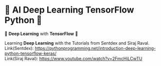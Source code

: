 # 🐍 AI Deep Learning TensorFlow Python 🐍
🐍 **Deep Learning** with **TensorFlow** 🐍

Learning **Deep Learning** with the Tutorials from Sentdex and Siraj Raval.</br>
Link(Sentdex): https://pythonprogramming.net/introduction-deep-learning-python-tensorflow-keras/ </br>
Link(Siraj Raval): https://www.youtube.com/watch?v=2FmcHiLCwTU
